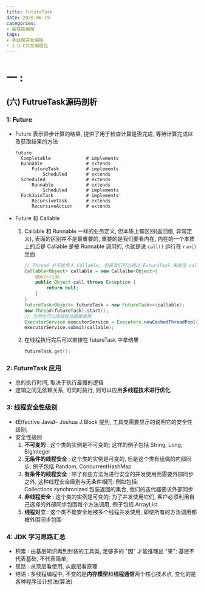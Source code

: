```yaml
---
title: FutureTask
date: 2020-06-19
categories:
- 高性能编程
tags: 
- 多线程并发编程
- J.U.C并发编程包
---
```




# 一 : 

## (六) FutrueTask源码剖析

### 1: Future

- Future 表示异步计算的结果, 提供了用于检查计算是否完成, 等待计算完成以及获取结果的方法

  ```
  Future
  	Completable				# implements
  	Runnable				# extends
  		FutureTask			# implements
  			Scheduled		# extends
  	Scheduled				# extends
  		Runnable 			# extends
  			Scheduled		# implements
  	ForkJoinTask			# implements
  		RecursiveTask		# extends
  		RecursiveAction		# extends
  ```

- Future 和 Callable

  1. Callable 和 Runnable 一样的业务定义, 但本质上有区别(返回值, 异常定义), 表面的区别并不是最重要的, 重要的是我们要看内在, 内在的一个本质上的点是 Callable 是被 Runnable 调用的, 也就是说 `call()` 运行在 `run()` 里面

     ```java
     // Thread 并不能传入 Callable, 但是我们可以通过 FutureTask 来使用 callable
     Callable<Object> callable = new Callalbe<Object>{
         @Override
         public Object call throws Exception {
             return null;
         }
     }
     FutureTask<Object> futureTask = new FutureTask<>(callable);
     new Thread(futureTask).start();
     // 当然也可以用线程池直接使用
     ExecutorService executorService = Executors.newCachedThreadPool();
     executorService.submit(callable);
     ```

  2. 在线程执行完后可以直接在 futureTask 中拿结果

     ```java
     futureTask.get();
     ```

### 2: FutureTask 应用

- 总的执行时间, 取决于执行最慢的逻辑
- 逻辑之间无依赖关系, 可同时执行, 则可以应用**多线程技术进行优化**

### 3: 线程安全性级别

- 《Effective Java》- Joshua J.Block 提到, 工具类需要显示的说明它的安全性级别;
- 安全性级别
  1. **不可变的** : 这个类的实例是不可变的; 这样的例子包括 String, Long, BigInteger
  2. **无条件的线程安全** : 这个类的实例是可变的, 但是这个类有组偶的内部同步; 例子包括 Random, ConcurrentHashMap
  3. **有条件的线程安全** : 除了有些方法为进行安全的并发使用而需要外部同步之外, 这种线程安全级别与无条件相同; 例如包括: Collections.synchronized 包装返回的集合, 他们的迭代器要求外部同步
  4. **非线程安全** : 这个类的实例是可变的; 为了并发使用它们, 客户必须利用自己选择的外部同步包围每个方法调用, 例子包括 ArrayList
  5. **线程对立** : 这个类不能安全地被多个线程并发使用, 即使所有的方法调用都被外围同步包围

### 4: JDK 学习思路汇总

- 积累 : 由基层知识再到封装的工具类, 足够多的 "因" 才能推理出 "果"; 基层不代表基础, 不代表简单;
- 思路 : 从顶层看使用, 从底层看原理
- 结语 : 多线程编程中, 不变的是**内存模型**和**线程通信**两个核心技术点, 变化的是各种程序设计想法(算法)